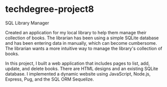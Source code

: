 # techdegree-project8
 SQL Library Manager

Created an application for my local library to help them manage their collection of books. The librarian has been using a simple SQLite database and has been entering data in manually, which can become cumbersome. The librarian wants a more intuitive way to manage the library's collection of books.

In this project, I built a web application that includes pages to list, add, update, and delete books. There are HTML designs and an existing SQLite database. I implemented a dynamic website using JavaScript, Node.js, Express, Pug, and the SQL ORM Sequelize.
